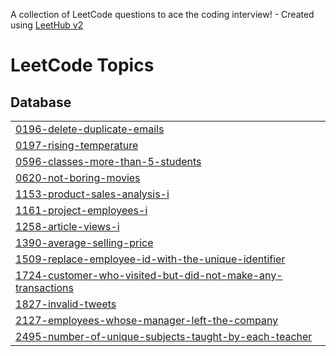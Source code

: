 A collection of LeetCode questions to ace the coding interview! - Created using [LeetHub v2](https://github.com/arunbhardwaj/LeetHub-2.0)
<!---LeetCode Topics Start-->
# LeetCode Topics
## Database
|  |
| ------- |
| [0196-delete-duplicate-emails](https://github.com/fiedith/sql/tree/master/0196-delete-duplicate-emails) |
| [0197-rising-temperature](https://github.com/fiedith/sql/tree/master/0197-rising-temperature) |
| [0596-classes-more-than-5-students](https://github.com/fiedith/sql/tree/master/0596-classes-more-than-5-students) |
| [0620-not-boring-movies](https://github.com/fiedith/sql/tree/master/0620-not-boring-movies) |
| [1153-product-sales-analysis-i](https://github.com/fiedith/sql/tree/master/1153-product-sales-analysis-i) |
| [1161-project-employees-i](https://github.com/fiedith/sql/tree/master/1161-project-employees-i) |
| [1258-article-views-i](https://github.com/fiedith/sql/tree/master/1258-article-views-i) |
| [1390-average-selling-price](https://github.com/fiedith/sql/tree/master/1390-average-selling-price) |
| [1509-replace-employee-id-with-the-unique-identifier](https://github.com/fiedith/sql/tree/master/1509-replace-employee-id-with-the-unique-identifier) |
| [1724-customer-who-visited-but-did-not-make-any-transactions](https://github.com/fiedith/sql/tree/master/1724-customer-who-visited-but-did-not-make-any-transactions) |
| [1827-invalid-tweets](https://github.com/fiedith/sql/tree/master/1827-invalid-tweets) |
| [2127-employees-whose-manager-left-the-company](https://github.com/fiedith/sql/tree/master/2127-employees-whose-manager-left-the-company) |
| [2495-number-of-unique-subjects-taught-by-each-teacher](https://github.com/fiedith/sql/tree/master/2495-number-of-unique-subjects-taught-by-each-teacher) |
<!---LeetCode Topics End-->